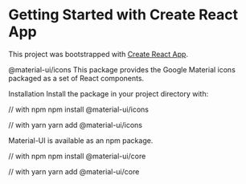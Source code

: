 # Getting Started with Create React App

This project was bootstrapped with [Create React App](https://github.com/facebook/create-react-app).









@material-ui/icons
This package provides the Google Material icons packaged as a set of React components.

Installation
Install the package in your project directory with:

// with npm
npm install @material-ui/icons

// with yarn
yarn add @material-ui/icons



Material-UI is available as an npm package.

// with npm
npm install @material-ui/core

// with yarn
yarn add @material-ui/core